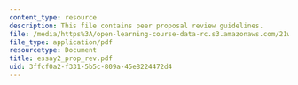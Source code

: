 ```yaml
---
content_type: resource
description: This file contains peer proposal review guidelines.
file: /media/https%3A/open-learning-course-data-rc.s3.amazonaws.com/21w-731-1-writing-and-experience-exploring-self-in-society-spring-2004/3ffcf0a2f3315b5c809a45e8224472d4_essay2_prop_rev.pdf
file_type: application/pdf
resourcetype: Document
title: essay2_prop_rev.pdf
uid: 3ffcf0a2-f331-5b5c-809a-45e8224472d4
---
```

